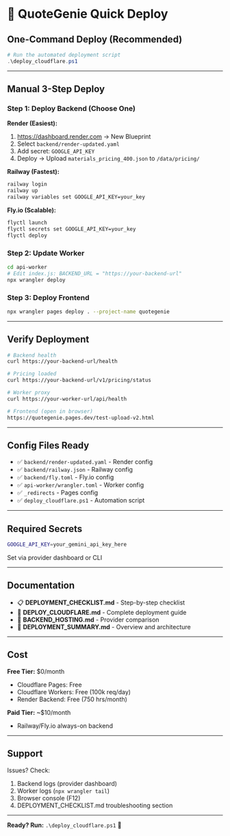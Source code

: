 # 🚀 QuoteGenie Quick Deploy

## One-Command Deploy (Recommended)

```powershell
# Run the automated deployment script
.\deploy_cloudflare.ps1
```

---

## Manual 3-Step Deploy

### Step 1: Deploy Backend (Choose One)

**Render (Easiest):**
1. https://dashboard.render.com → New Blueprint
2. Select `backend/render-updated.yaml`
3. Add secret: `GOOGLE_API_KEY`
4. Deploy → Upload `materials_pricing_400.json` to `/data/pricing/`

**Railway (Fastest):**
```bash
railway login
railway up
railway variables set GOOGLE_API_KEY=your_key
```

**Fly.io (Scalable):**
```bash
flyctl launch
flyctl secrets set GOOGLE_API_KEY=your_key
flyctl deploy
```

### Step 2: Update Worker

```bash
cd api-worker
# Edit index.js: BACKEND_URL = "https://your-backend-url"
npx wrangler deploy
```

### Step 3: Deploy Frontend

```bash
npx wrangler pages deploy . --project-name quotegenie
```

---

## Verify Deployment

```bash
# Backend health
curl https://your-backend-url/health

# Pricing loaded
curl https://your-backend-url/v1/pricing/status

# Worker proxy
curl https://your-worker-url/api/health

# Frontend (open in browser)
https://quotegenie.pages.dev/test-upload-v2.html
```

---

## Config Files Ready

- ✅ `backend/render-updated.yaml` - Render config
- ✅ `backend/railway.json` - Railway config
- ✅ `backend/fly.toml` - Fly.io config
- ✅ `api-worker/wrangler.toml` - Worker config
- ✅ `_redirects` - Pages config
- ✅ `deploy_cloudflare.ps1` - Automation script

---

## Required Secrets

```bash
GOOGLE_API_KEY=your_gemini_api_key_here
```

Set via provider dashboard or CLI

---

## Documentation

- 📋 **DEPLOYMENT_CHECKLIST.md** - Step-by-step checklist
- 📖 **DEPLOY_CLOUDFLARE.md** - Complete deployment guide
- 🏢 **BACKEND_HOSTING.md** - Provider comparison
- 📝 **DEPLOYMENT_SUMMARY.md** - Overview and architecture

---

## Cost

**Free Tier:** $0/month
- Cloudflare Pages: Free
- Cloudflare Workers: Free (100k req/day)
- Render Backend: Free (750 hrs/month)

**Paid Tier:** ~$10/month
- Railway/Fly.io always-on backend

---

## Support

Issues? Check:
1. Backend logs (provider dashboard)
2. Worker logs (`npx wrangler tail`)
3. Browser console (F12)
4. DEPLOYMENT_CHECKLIST.md troubleshooting section

---

**Ready? Run:** `.\deploy_cloudflare.ps1` 🚀
